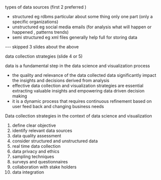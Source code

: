 types of data sources (first 2 preferred )
- structured eg rdbms particular about some thing  only one part (only a specific organizations)
- unstructured eg social media emails (for analysis what will happen or happened , patterns trends)
- semi structured eg xml files generally help full for storing data 

--- skipped 3 slides about the above

data collection strategies (slide 4 or 5)

 data is a fundamental step in the data science and visualization process
- the quality and relevance of the data collected data significantly impact the insights and decisions derived from analysis
- effective data collection and visualization strategies are essential extracting valuable insights and empowering data driven decision making
- it is  a dynamic process that requires continuous refinement based on user feed back and changing business needs


Data collection strategies in the context of data science and visualization
1. define clear objective
2. identify relevant data sources
3. data quality assessment
4. consider structured and unstructured data
5. real time data collection
6. data privacy and ethics
7. sampling techniques
8. surveys and questionnaires
9. collaboration with stake holders
10. data integration


